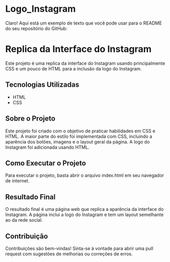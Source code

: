 # Logo_Instagram
 
Claro! Aqui está um exemplo de texto que você pode usar para o README do seu repositório do GitHub:

# Replica da Interface do Instagram

Este projeto é uma replica da interface do Instagram usando principalmente CSS e um pouco de HTML para a inclusão da logo do Instagram.

## Tecnologias Utilizadas

- HTML
- CSS

## Sobre o Projeto

Este projeto foi criado com o objetivo de praticar habilidades em CSS e HTML. A maior parte do estilo foi implementada com CSS, incluindo a aparência dos botões, imagens e o layout geral da página. A logo do Instagram foi adicionada usando HTML.

## Como Executar o Projeto

Para executar o projeto, basta abrir o arquivo index.html em seu navegador de internet.

## Resultado Final

O resultado final é uma página web que replica a aparência da interface do Instagram. A página inclui a logo do Instagram e tem um layout semelhante ao da rede social.

## Contribuição

Contribuições são bem-vindas! Sinta-se à vontade para abrir uma pull request com sugestões de melhorias ou correções de erros.
